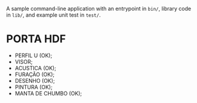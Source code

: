 A sample command-line application with an entrypoint in `bin/`, library code
in `lib/`, and example unit test in `test/`.

# PORTA HDF
- PERFIL U (OK);
- VISOR;
- ACUSTICA (OK); 
- FURAÇÃO (OK);
- DESENHO (OK);
- PINTURA (OK);
- MANTA DE CHUMBO (OK);